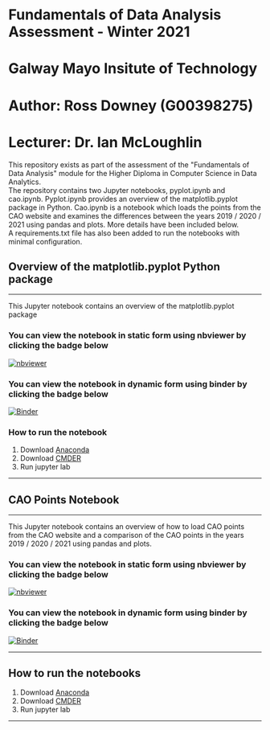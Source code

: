 # Fundamentals of Data Analysis Assessment - Winter 2021
# Galway Mayo Insitute of Technology
# Author: Ross Downey (G00398275)
# Lecturer: Dr. Ian McLoughlin

This repository exists as part of the assessment of the "Fundamentals of Data Analysis" module for the Higher Diploma in Computer Science in Data Analytics.  
The repository contains two Jupyter notebooks, pyplot.ipynb and cao.ipynb. Pyplot.ipynb provides an overview of the matplotlib.pyplot package in Python. Cao.ipynb is a notebook which loads the points from the CAO website and examines the differences between the years 2019 / 2020 / 2021 using pandas and plots. More details have been included below.  
A requirements.txt file has also been added to run the notebooks with minimal configuration.


## Overview of the matplotlib.pyplot Python package
***

This Jupyter notebook contains an overview of the matplotlib.pyplot package

### You can view the notebook in static form using nbviewer by clicking the badge below

[![nbviewer](https://raw.githubusercontent.com/jupyter/design/master/logos/Badges/nbviewer_badge.svg)](https://nbviewer.jupyter.org/github/G00398275/FODA2021/blob/main/pyplot.ipynb)

### You can view the notebook in dynamic form using binder by clicking the badge below

[![Binder](https://mybinder.org/badge_logo.svg)](https://mybinder.org/v2/gh/G00398275/FODA2021/HEAD?filepath=pyplot.ipynb)

### How to run the notebook

1. Download [Anaconda](https://www.anaconda.com/)
2. Download [CMDER](https://cmder.net/)
3. Run jupyter lab
***

## CAO Points Notebook
***

This Jupyter notebook contains an overview of how to load CAO points from the CAO website and a comparison of the CAO points in the years 2019 / 2020 / 2021 using pandas and plots.

### You can view the notebook in static form using nbviewer by clicking the badge below

[![nbviewer](https://raw.githubusercontent.com/jupyter/design/master/logos/Badges/nbviewer_badge.svg)](https://nbviewer.jupyter.org/github/G00398275/FODA2021/blob/main/cao.ipynb)

### You can view the notebook in dynamic form using binder by clicking the badge below

[![Binder](https://mybinder.org/badge_logo.svg)](https://mybinder.org/v2/gh/G00398275/FODA2021/HEAD?filepath=cao.ipynb)
***

## How to run the notebooks

1. Download [Anaconda](https://www.anaconda.com/)
2. Download [CMDER](https://cmder.net/)
3. Run jupyter lab
***